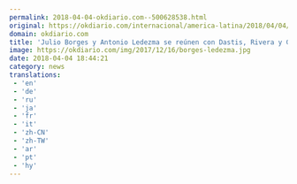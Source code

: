 ```yaml
---
permalink: 2018-04-04-okdiario.com--500628538.html
original: https://okdiario.com/internacional/america-latina/2018/04/04/opositores-venezolanos-julio-borges-antonio-ledezma-dastis-rivera-felipe-gonzalez-2068161
domain: okdiario.com
title: 'Julio Borges y Antonio Ledezma se reúnen con Dastis, Rivera y González'
image: https://okdiario.com/img/2017/12/16/borges-ledezma.jpg
date: 2018-04-04 18:44:21
category: news
translations: 
 - 'en'
 - 'de'
 - 'ru'
 - 'ja'
 - 'fr'
 - 'it'
 - 'zh-CN'
 - 'zh-TW'
 - 'ar'
 - 'pt'
 - 'hy'
---
```



